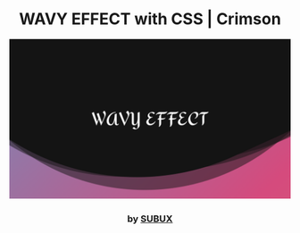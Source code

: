 <div align="center">

# WAVY EFFECT with CSS | Crimson

<img src="admin/base.png">

### by <a href="https://github.com/python019">SUBUX</a>

</div>